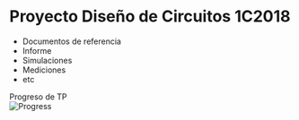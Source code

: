 # Proyecto Diseño de Circuitos 1C2018


- Documentos de referencia
- Informe
- Simulaciones
- Mediciones
- etc

Progreso de TP<br />
![Progress](http://progressed.io/bar/8)<br />
<br />
